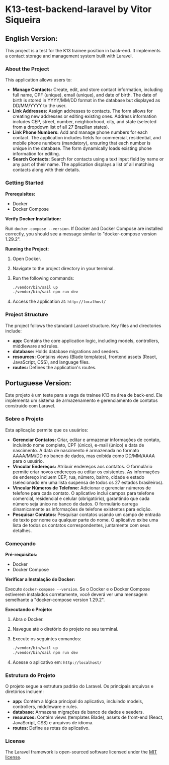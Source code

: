# K13-test-backend-laravel by Vitor Siqueira

## English Version:

This project is a test for the K13 trainee position in back-end. It implements a contact storage and management system built with Laravel.

### About the Project

This application allows users to:

-   **Manage Contacts:** Create, edit, and store contact information, including full name, CPF (unique), email (unique), and date of birth. The date of birth is stored in YYYY/MM/DD format in the database but displayed as DD/MM/YYYY to the user.
-   **Link Addresses:** Assign addresses to contacts. The form allows for creating new addresses or editing existing ones. Address information includes CEP, street, number, neighborhood, city, and state (selected from a dropdown list of all 27 Brazilian states).
-   **Link Phone Numbers:** Add and manage phone numbers for each contact. The application includes fields for commercial, residential, and mobile phone numbers (mandatory), ensuring that each number is unique in the database. The form dynamically loads existing phone information for editing.
-   **Search Contacts:** Search for contacts using a text input field by name or any part of their name. The application displays a list of all matching contacts along with their details.

### Getting Started

**Prerequisites:**

-   Docker
-   Docker Compose

**Verify Docker Installation:**

Run `docker-compose --version`. If Docker and Docker Compose are installed correctly, you should see a message similar to "docker-compose version 1.29.2".

**Running the Project:**

1. Open Docker.
2. Navigate to the project directory in your terminal.
3. Run the following commands:

    ```bash
    ./vendor/bin/sail up
    ./vendor/bin/sail npm run dev
    ```

4. Access the application at: `http://localhost/`

### Project Structure

The project follows the standard Laravel structure. Key files and directories include:

-   **app:** Contains the core application logic, including models, controllers, middleware and rules.
-   **database:** Holds database migrations and seeders.
-   **resources:** Contains views (Blade templates), frontend assets (React, JavaScript, CSS), and language files.
-   **routes:** Defines the application's routes.

## Portuguese Version:

Este projeto é um teste para a vaga de trainee K13 na área de back-end. Ele implementa um sistema de armazenamento e gerenciamento de contatos construído com Laravel.

### Sobre o Projeto

Esta aplicação permite que os usuários:

-   **Gerenciar Contatos:** Criar, editar e armazenar informações de contato, incluindo nome completo, CPF (único), e-mail (único) e data de nascimento. A data de nascimento é armazenada no formato AAAA/MM/DD no banco de dados, mas exibida como DD/MM/AAAA para o usuário.
-   **Vincular Endereços:** Atribuir endereços aos contatos. O formulário permite criar novos endereços ou editar os existentes. As informações de endereço incluem CEP, rua, número, bairro, cidade e estado (selecionado em uma lista suspensa de todos os 27 estados brasileiros).
-   **Vincular Números de Telefone:** Adicionar e gerenciar números de telefone para cada contato. O aplicativo inclui campos para telefone comercial, residencial e celular (obrigatório), garantindo que cada número seja único no banco de dados. O formulário carrega dinamicamente as informações de telefone existentes para edição.
-   **Pesquisar Contatos:** Pesquisar contatos usando um campo de entrada de texto por nome ou qualquer parte do nome. O aplicativo exibe uma lista de todos os contatos correspondentes, juntamente com seus detalhes.

### Começando

**Pré-requisitos:**

-   Docker
-   Docker Compose

**Verificar a Instalação do Docker:**

Execute `docker-compose --version`. Se o Docker e o Docker Compose estiverem instalados corretamente, você deverá ver uma mensagem semelhante a "docker-compose version 1.29.2".

**Executando o Projeto:**

1. Abra o Docker.
2. Navegue até o diretório do projeto no seu terminal.
3. Execute os seguintes comandos:

    ```bash
    ./vendor/bin/sail up
    ./vendor/bin/sail npm run dev
    ```

4. Acesse o aplicativo em: `http://localhost/`

### Estrutura do Projeto

O projeto segue a estrutura padrão do Laravel. Os principais arquivos e diretórios incluem:

-   **app:** Contém a lógica principal do aplicativo, incluindo models, controllers, middleware e rules.
-   **database:** Armazena migrações de banco de dados e seeders.
-   **resources:** Contém views (templates Blade), assets de front-end (React, JavaScript, CSS) e arquivos de idioma.
-   **routes:** Define as rotas do aplicativo.

### License

The Laravel framework is open-sourced software licensed under the [MIT license](https://opensource.org/licenses/MIT).
